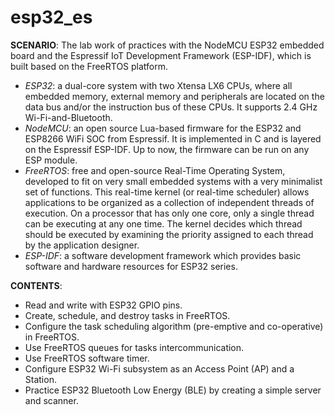 # esp32_es

**SCENARIO**: The lab work of practices with the NodeMCU ESP32 embedded board and the Espressif IoT Development Framework (ESP-IDF), which is built based on the FreeRTOS platform.

- *ESP32*: a dual-core system with two Xtensa LX6 CPUs, where all embedded memory, external memory and peripherals are located on the data bus and/or the instruction bus of these CPUs. It supports 2.4 GHz Wi-Fi-and-Bluetooth.
- *NodeMCU*: an open source Lua-based firmware for the ESP32 and ESP8266 WiFi SOC from Espressif. It is implemented in C and is layered on the Espressif ESP-IDF. Up to now, the firmware can be run on any ESP module.
- *FreeRTOS*: free and open-source Real-Time Operating System, developed to fit on very small embedded systems with a very minimalist set of functions. This real-time kernel (or real-time scheduler) allows applications to be organized as a collection of independent threads of execution. On a processor that has only one core, only a single thread can be executing at any one time. The kernel decides which thread should be executed by examining the priority assigned to each thread by the application designer.
- *ESP-IDF*: a software development framework which provides basic software and hardware resources for ESP32 series.

**CONTENTS**:
- Read and write with ESP32 GPIO pins.
- Create, schedule, and destroy tasks in FreeRTOS.
- Configure the task scheduling algorithm (pre-emptive and co-operative) in FreeRTOS.
- Use FreeRTOS queues for tasks intercommunication.
- Use FreeRTOS software timer.
- Configure ESP32 Wi-Fi subsystem as an Access Point (AP) and a Station.
- Practice ESP32 Bluetooth Low Energy (BLE) by creating a simple server and scanner.
